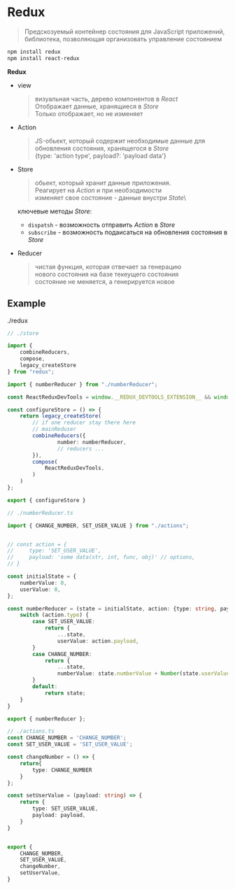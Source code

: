 # Redux
> Предскозуемый контейнер состояния для JavaScript приложений,
    библиотека, позволяющая организовать управление состоянием

```bash
npm install redux
npm install react-redux
```

**Redux**
- view
    > визуальная часть, дерево компонентов в *React*\
    > Отображает данные, хранящиеся в *Store*\
    > Только отображает, но не изменяет
- Action
    > JS-обьект, который содержит необходимые данные для\
    > обновления состояния, хранящегося в *Store*\
    > {type: 'action type', payload?: 'payload data'}
- Store
    > обьект, который хранит данные приложения.\
    > Реагирует на *Action* и при необзодимости\
    > изменяет свое состояние - данные внустри *State*\
    
    ключевые методы *Store*:
    - `dispatsh` - возможность отправить *Action* в *Store*
    - `subscribe` - возможность подаисаться на обновления состояния в *Store*
- Reducer
    > чистая функция, которая отвечает за генерацию\
    > нового состояния на базе текеущего состояния\
    > состояние не меняется, а генерируется новое

## Example
./redux
```ts
// ./store

import { 
    combineReducers, 
    compose, 
    legacy_createStore 
} from "redux";

import { numberReducer } from "./numberReducer";

const ReactReduxDevTools = window.__REDUX_DEVTOOLS_EXTENSION__ && window.__REDUX_DEVTOOLS_EXTENSION__();

const configureStore = () => {
    return legacy_createStore(
        // if one reducer stay there here
        // mainReduser
        combineReducers({
                number: numberReducer,
                // reducers ...
        }),
        compose(
            ReactReduxDevTools,
        )
    )
};

export { configureStore }
```
```ts
// ./numberReducer.ts

import { CHANGE_NUMBER, SET_USER_VALUE } from "./actions";


// const action = {
//     type: 'SET_USER_VALUE',
//     payload: 'some data(str, int, func, obj)' // options,
// }

const initialState = {
    numberValue: 0,
    userValue: 0,
};

const numberReducer = (state = initialState, action: {type: string, payload: string}) => {
    switch (action.type) {
        case SET_USER_VALUE:
            return {
                ...state,
                userValue: action.payload,
        }
        case CHANGE_NUMBER:
            return {
                ...state,
                numberValue: state.numberValue + Number(state.userValue)
        }
        default:
            return state;
    }
}

export { numberReducer };
```
```ts
// ./actions.ts
const CHANGE_NUMBER = 'CHANGE_NUMBER';
const SET_USER_VALUE = 'SET_USER_VALUE';

const changeNumber = () => {
    return{
        type: CHANGE_NUMBER
    }
};

const setUserValue = (payload: string) => {
    return {
        type: SET_USER_VALUE,
        payload: payload,
    }
}


export {
    CHANGE_NUMBER,
    SET_USER_VALUE,
    changeNumber,
    setUserValue,
}
```
